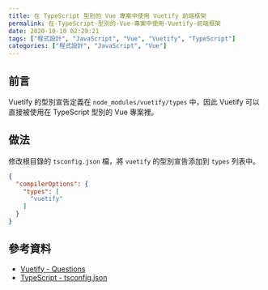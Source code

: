 ```yaml
---
title: 在 TypeScript 型別的 Vue 專案中使用 Vuetify 前端框架
permalink: 在-TypeScript-型別的-Vue-專案中使用-Vuetify-前端框架
date: 2020-10-10 02:29:21
tags: ["程式設計", "JavaScript", "Vue", "Vuetify", "TypeScript"]
categories: ["程式設計", "JavaScript", "Vue"]
---
```


## 前言

Vuetify 的型別宣告定義在 `node_modules/vuetify/types` 中，因此 Vuetify 可以直接被使用在 TypeScript 型別的 Vue 專案裡。

## 做法

修改根目錄的 `tsconfig.json` 檔，將 `vuetify` 的型別宣告添加到 `types` 列表中。

```JSON
{
  "compilerOptions": {
    "types": [
      "vuetify"
    ]
  }
}
```

## 參考資料

- [Vuetify - Questions](https://vuetifyjs.com/en/getting-started/frequently-asked-questions/#questions)
- [TypeScript - tsconfig.json](https://www.tslang.cn/docs/handbook/tsconfig-json.html)
